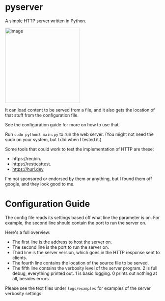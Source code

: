 # pyserver
A simple HTTP server written in Python.

<img width="244" alt="image" src="https://github.com/Killaship/pyserver/assets/69988679/cc924298-6889-4e7e-8a95-b57add1c49f0">

It can load content to be served from a file, and it also gets the location of that stuff from the configuration file.

See the configuration guide for more on how to use that.

Run ```sudo python3 main.py``` to run the web server. (You might not need the sudo on your system, but I did when I tested it.)

Some tools that could work to test the implementation of HTTP are these: 
- https://reqbin.
- https://resttesttest.
- https://hurl.dev


I'm not sponsored or endorsed by them or anything, but I found them off google, and they look good to me.

# Configuration Guide
The config file reads its settings based off what line the parameter is on. For example, the second line should contain the port to run the server on.

Here's a full overview:

- The first line is the address to host the server on. 
- The second line is the port to run the server on.
- Third line is the server version, which goes in the HTTP response sent to clients.
- The fourth line contains the location of the source file to be served.
- The fifth line contains the verbosity level of the server program. 2 is full debug, everything printed out. 1 is basic logging. 0 prints out nothing at all, besides errors.

Please see the text files under ```logs/examples``` for examples of the server verbosity settings.
